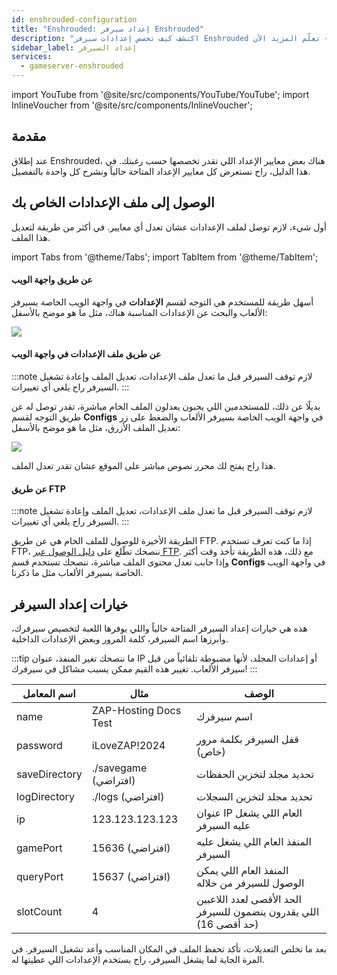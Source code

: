 ```yaml
---
id: enshrouded-configuration
title: "Enshrouded: إعداد سيرفر Enshrouded"
description: "اكتشف كيف تخصص إعدادات سيرفر Enshrouded لأفضل تجربة لعب وإدارة سيرفر → تعلّم المزيد الآن"
sidebar_label: إعداد السيرفر
services:
  - gameserver-enshrouded
---
```


import YouTube from '@site/src/components/YouTube/YouTube';
import InlineVoucher from '@site/src/components/InlineVoucher';

## مقدمة

عند إطلاق Enshrouded، هناك بعض معايير الإعداد اللي تقدر تخصصها حسب رغبتك. في هذا الدليل، راح نستعرض كل معايير الإعداد المتاحة حالياً ونشرح كل واحدة بالتفصيل.

<YouTube videoId="wgvfvQdtwN4" imageSrc="https://screensaver01.zap-hosting.com/index.php/s/tc7mcyZqk8Wyafa/preview" title="إعداد سيرفر Enshrouded في 60 ثانية فقط!" description="تحس إنك تفهم أفضل لما تشوف الأشياء على أرض الواقع؟ إحنا معاك! غص في الفيديو اللي يشرح كل شيء خطوة بخطوة. سواء كنت مستعجل أو تحب تستوعب المعلومات بطريقة ممتعة وسلسة!"/>

<InlineVoucher />

## الوصول إلى ملف الإعدادات الخاص بك

أول شيء، لازم توصل لملف الإعدادات عشان تعدل أي معايير. في أكثر من طريقة لتعديل هذا الملف.

import Tabs from '@theme/Tabs';
import TabItem from '@theme/TabItem';

<Tabs>
<TabItem value="settings" label="عن طريق واجهة الويب" default>

#### عن طريق واجهة الويب

أسهل طريقة للمستخدم هي التوجه لقسم **الإعدادات** في واجهة الويب الخاصة بسيرفر الألعاب والبحث عن الإعدادات المناسبة هناك، مثل ما هو موضح بالأسفل:

![](https://screensaver01.zap-hosting.com/index.php/s/QDPzFgWRrfB49HB/preview)

</TabItem>

<TabItem value="configs" label="عن طريق ملف الإعدادات في واجهة الويب">

#### عن طريق ملف الإعدادات في واجهة الويب

:::note
لازم توقف السيرفر قبل ما تعدل ملف الإعدادات، تعديل الملف وإعادة تشغيل السيرفر راح يلغي أي تغييرات.
:::

بديلًا عن ذلك، للمستخدمين اللي يحبون يعدلون الملف الخام مباشرة، تقدر توصل له عن طريق التوجه لقسم **Configs** في واجهة الويب الخاصة بسيرفر الألعاب والضغط على زر تعديل الملف الأزرق، مثل ما هو موضح بالأسفل:

![](https://github.com/zaphosting/docs/assets/42719082/dc4699bc-33fa-447d-ac59-2960b3b080f9)

هذا راح يفتح لك محرر نصوص مباشر على الموقع عشان تقدر تعدل الملف.

</TabItem>

<TabItem value="ftp" label="عن طريق FTP">


#### عن طريق FTP

:::note
لازم توقف السيرفر قبل ما تعدل ملف الإعدادات، تعديل الملف وإعادة تشغيل السيرفر راح يلغي أي تغييرات.
:::

الطريقة الأخيرة للوصول للملف الخام هي عن طريق FTP. إذا ما كنت تعرف تستخدم FTP، ننصحك تطّلع على [دليل الوصول عبر FTP](gameserver-ftpaccess.md). مع ذلك، هذه الطريقة تأخذ وقت أكثر وإذا حابب تعدل محتوى الملف مباشرة، ننصحك تستخدم قسم **Configs** في واجهة الويب الخاصة بسيرفر الألعاب مثل ما ذكرنا.

</TabItem>
</Tabs>

## خيارات إعداد السيرفر

هذه هي خيارات إعداد السيرفر المتاحة حالياً واللي يوفرها اللعبة لتخصيص سيرفرك، وأبرزها اسم السيرفر، كلمة المرور وبعض الإعدادات الداخلية.

:::tip
ما ننصحك تغير المنفذ، عنوان IP أو إعدادات المجلد، لأنها مضبوطة تلقائياً من قبل سيرفر الألعاب. تغيير هذه القيم ممكن يسبب مشاكل في سيرفرك!
:::

| اسم المعامل    | مثال                                   | الوصف                                                      |
| -------------- | ------------------------------------- | ---------------------------------------------------------- | 
| name           | ZAP-Hosting Docs Test                  | اسم سيرفرك                                                |
| password       | iLoveZAP!2024                         | قفل السيرفر بكلمة مرور (خاص)                              |
| saveDirectory  | ./savegame (افتراضي)                  | تحديد مجلد لتخزين الحفظات                                  |
| logDirectory   | ./logs (افتراضي)                      | تحديد مجلد لتخزين السجلات                                  |
| ip             | 123.123.123.123                       | عنوان IP العام اللي يشغل عليه السيرفر                     |
| gamePort       | 15636 (افتراضي)                      | المنفذ العام اللي يشغل عليه السيرفر                        |
| queryPort      | 15637 (افتراضي)                      | المنفذ العام اللي يمكن الوصول للسيرفر من خلاله            |
| slotCount      | 4                                     | الحد الأقصى لعدد اللاعبين اللي يقدرون ينضمون للسيرفر (حد أقصى 16) |

بعد ما تخلص التعديلات، تأكد تحفظ الملف في المكان المناسب وأعد تشغيل السيرفر. في المرة الجاية لما يشغل السيرفر، راح يستخدم الإعدادات اللي عطيتها له.

<InlineVoucher />